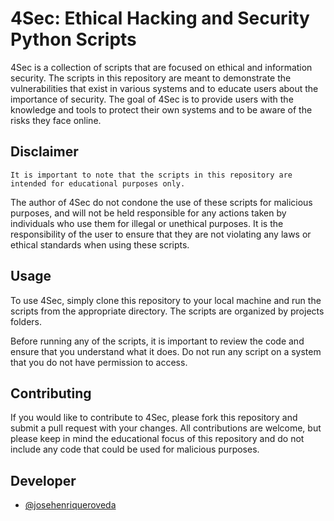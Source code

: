 # 4Sec: Ethical Hacking and Security Python Scripts

4Sec is a collection of scripts that are focused on ethical and information security. The scripts in this repository are meant to demonstrate the vulnerabilities that exist in various systems and to educate users about the importance of security. The goal of 4Sec is to provide users with the knowledge and tools to protect their own systems and to be aware of the risks they face online.

## Disclaimer
```http
It is important to note that the scripts in this repository are intended for educational purposes only. 
```
The author of 4Sec do not condone the use of these scripts for malicious purposes, and will not be held responsible for any actions taken by individuals who use them for illegal or unethical purposes. It is the responsibility of the user to ensure that they are not violating any laws or ethical standards when using these scripts.


## Usage
To use 4Sec, simply clone this repository to your local machine and run the scripts from the appropriate directory. The scripts are organized by projects folders.
 
Before running any of the scripts, it is important to review the code and ensure that you understand what it does. Do not run any script on a system that you do not have permission to access.

## Contributing
If you would like to contribute to 4Sec, please fork this repository and submit a pull request with your changes. All contributions are welcome, but please keep in mind the educational focus of this repository and do not include any code that could be used for malicious purposes.


## Developer

- [@josehenriqueroveda](https://www.github.com/josehenriqueroveda)
